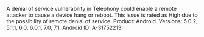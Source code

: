 A denial of service vulnerability in Telephony could enable a remote attacker to cause a device hang or reboot. This issue is rated as High due to the possibility of remote denial of service. Product: Android. Versions: 5.0.2, 5.1.1, 6.0, 6.0.1, 7.0, 7.1. Android ID: A-31752213.